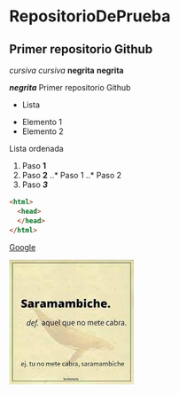 # RepositorioDePrueba
## Primer repositorio Github
*cursiva* _cursiva_
**negrita** __negrita__

_**negrita**_
Primer repositorio Github

* Lista
+ Elemento 1
+ Elemento 2

Lista ordenada
1. Paso **1**
2. Paso **2**
..* Paso 1
..* Paso 2
3. Paso ***3***


```html
<html>
  <head>
  </head>
</html>
```
[Google](https://www.google.es/?hl=ca "Buscador")

![Meme](https://github.com/HugoAlda/RepositorioDePrueba/blob/main/Saramambiche.png)
